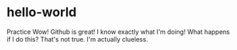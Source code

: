 # hello-world
Practice
Wow! Github is great! I know exactly what I'm doing!
What happens if I do this?
That's not true. I'm actually clueless.
